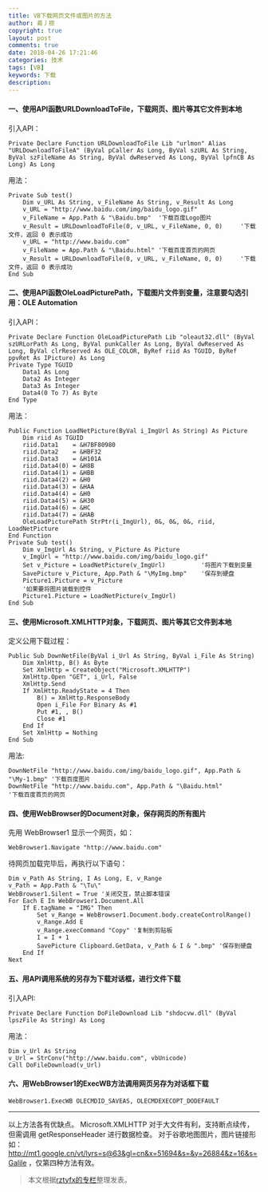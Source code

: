 ```yaml
---
title: VB下载网页文件或图片的方法
author: 昜丿捺
copyright: true
layout: post
comments: true
date: 2018-04-26 17:21:46
categories: 技术
tags: [VB]
keywords: 下载
description: 
---
```


#### 一、使用API函数URLDownloadToFile，下载网页、图片等其它文件到本地
引入API：

	Private Declare Function URLDownloadToFile Lib "urlmon" Alias "URLDownloadToFileA" (ByVal pCaller As Long, ByVal szURL As String, ByVal szFileName As String, ByVal dwReserved As Long, ByVal lpfnCB As Long) As Long
用法：
```
Private Sub test()
    Dim v_URL As String, v_FileName As String, v_Result As Long
    v_URL = "http://www.baidu.com/img/baidu_logo.gif"
    v_FileName = App.Path & "\Baidu.bmp"  '下载百度Logo图片
    v_Result = URLDownloadToFile(0, v_URL, v_FileName, 0, 0)     '下载文件，返回 0 表示成功
    v_URL = "http://www.baidu.com"
    v_FileName = App.Path & "\Baidu.html" '下载百度首页的网页
    v_Result = URLDownloadToFile(0, v_URL, v_FileName, 0, 0)     '下载文件，返回 0 表示成功
End Sub
```

<!-- more -->

#### 二、使用API函数OleLoadPicturePath，下载图片文件到变量，注意要勾选引用：OLE Automation
引入API：

	Private Declare Function OleLoadPicturePath Lib "oleaut32.dll" (ByVal szURLorPath As Long, ByVal punkCaller As Long, ByVal dwReserved As Long, ByVal clrReserved As OLE_COLOR, ByRef riid As TGUID, ByRef ppvRet As IPicture) As Long
	Private Type TGUID
		Data1 As Long
		Data2 As Integer
		Data3 As Integer
		Data4(0 To 7) As Byte
	End Type
用法：
```
Public Function LoadNetPicture(ByVal i_ImgUrl As String) As Picture
    Dim riid As TGUID
    riid.Data1    = &H7BF80980
    riid.Data2    = &HBF32
    riid.Data3    = &H101A
    riid.Data4(0) = &H8B
    riid.Data4(1) = &HBB
    riid.Data4(2) = &H0
    riid.Data4(3) = &HAA
    riid.Data4(4) = &H0
    riid.Data4(5) = &H30
    riid.Data4(6) = &HC
    riid.Data4(7) = &HAB
    OleLoadPicturePath StrPtr(i_ImgUrl), 0&, 0&, 0&, riid, LoadNetPicture
End Function
Private Sub test()
    Dim v_ImgUrl As String, v_Picture As Picture
    v_ImgUrl = "http://www.baidu.com/img/baidu_logo.gif"
    Set v_Picture = LoadNetPicture(v_ImgUrl)          '将图片下载到变量
    SavePicture v_Picture, App.Path & "\MyImg.bmp"    '保存到硬盘
    Picture1.Picture = v_Picture
    '如果要将图片装载到控件
    Picture1.Picture = LoadNetPicture(v_ImgUrl)
End Sub
```

#### 三、使用Microsoft.XMLHTTP对象，下载网页、图片等其它文件到本地
定义公用下载过程：
```
Public Sub DownNetFile(ByVal i_Url As String, ByVal i_File As String)
    Dim XmlHttp, B() As Byte
    Set XmlHttp = CreateObject("Microsoft.XMLHTTP")
    XmlHttp.Open "GET", i_Url, False
    XmlHttp.Send
    If XmlHttp.ReadyState = 4 Then
        B() = XmlHttp.ResponseBody
        Open i_File For Binary As #1
        Put #1, , B()
        Close #1
    End If
    Set XmlHttp = Nothing
End Sub
```
用法:

	DownNetFile "http://www.baidu.com/img/baidu_logo.gif", App.Path & "\My-1.bmp" '下载百度图片
	DownNetFile "http://www.baidu.com", App.Path & "\Baidu.html"                  '下载百度首页的网页

#### 四、使用WebBrowser的Document对象，保存网页的所有图片
先用 WebBrowser1 显示一个网页，如：
	
	WebBrowser1.Navigate "http://www.baidu.com"

待网页加载完毕后，再执行以下语句：
```
Dim v_Path As String, I As Long, E, v_Range
v_Path = App.Path & "\Tu\"
WebBrowser1.Silent = True '关闭交互，禁止脚本错误
For Each E In WebBrowser1.Document.All
    If E.tagName = "IMG" Then
        Set v_Range = WebBrowser1.Document.body.createControlRange()
        v_Range.Add E
        v_Range.execCommand "Copy" '复制到剪贴板
        I = I + 1
        SavePicture Clipboard.GetData, v_Path & I & ".bmp" '保存到硬盘
    End If
Next
```

#### 五、用API调用系统的另存为下载对话框，进行文件下载
引入API:

	Private Declare Function DoFileDownload Lib "shdocvw.dll" (ByVal lpszFile As String) As Long

用法：
```
Dim v_Url As String
v_Url = StrConv("http://www.baidu.com", vbUnicode)
Call DoFileDownload(v_Url)
```

#### 六、用WebBrowser1的ExecWB方法调用网页另存为对话框下载
	WebBrowser1.ExecWB OLECMDID_SAVEAS, OLECMDEXECOPT_DODEFAULT

---

以上方法各有优缺点。
Microsoft.XMLHTTP 对于大文件有利，支持断点续传，但需调用 getResponseHeader 进行数据检查。
对于谷歌地图图片，图片链接形如：http://mt1.google.cn/vt/lyrs=s@63&gl=cn&x=51694&s=&y=26884&z=16&s=Galile ，仅第四种方法有效。

> 本文根据[rztyfx的专栏](https://blog.csdn.net/rztyfx/article/details/7605624)整理发表。